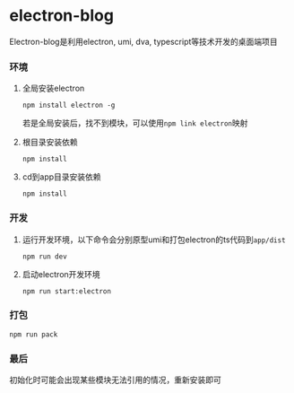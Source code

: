 # electron-blog
Electron-blog是利用electron, umi, dva, typescript等技术开发的桌面端项目


### 环境



1. 全局安装electron
	```
	npm install electron -g
	```
	若是全局安装后，找不到模块，可以使用`npm link electron`映射

2. 根目录安装依赖
	```
	npm install
	```

3. cd到app目录安装依赖
	```
	npm install
	```



### 开发
1. 运行开发环境，以下命令会分别原型umi和打包electron的ts代码到`app/dist`
	```
	npm run dev
	```
2. 启动electron开发环境
	```
	npm run start:electron
	```

### 打包
```
npm run pack
```



### 最后
初始化时可能会出现某些模块无法引用的情况，重新安装即可